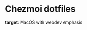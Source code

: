 # Chezmoi dotfiles

<!-- START doctoc -->
<!-- END doctoc  -->

**target**: MacOS with webdev emphasis
